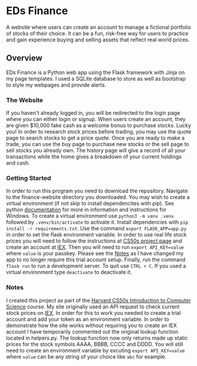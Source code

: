 # EDs Finance
A website where users can create an account to manage a fictional portfolio of stocks of their choice. It can be a fun, risk-free way for users to practice and gain experience buying and selling assets that reflect real world prices.

## Overview
EDs Finance is a Python web app using the Flask framework with Jinja on my page templates. I used a SQLite database to store as well as bootstrap to style my webpages and provide alerts. 

### The Website
If you haven't already logged in, you will be redirected to the login page where you can either login or signup. When users create an account, they are given $10,000 fake cash as a welcome bonus to purchase stocks. Lucky you! In order to research stock prices before trading, you may use the quote page to search stocks to get a price quote. Once you are ready to make a trade, you can use the buy page to purchase new stocks or the sell page to sell stocks you already own. The history page will give a record of all your transactions while the home gives a breakdown of your current holdings and cash.

### Getting Started
In order to run this program you need to download the repository. Navigate to the finance-website directory you downloaded. You may wish to create a virtual environment (if not skip to install dependencites with pip). See python [documentation](https://docs.python.org/3/library/venv.html#creating-virtual-environments) for more in information and instructions for Windows. To create a virtual environment use `python3 -m venv .venv` followed by `.venv/bin/activate` to activate it. Install dependencies with `pip install -r requirements.txt`. Use the command `export FLASK_APP=app.py` in order to set the flask environment variable. In order to use real life stock prices you will need to follow the instructions at [CS50s project page](https://cs50.harvard.edu/x/2022/psets/9/finance/#configuring) and create an account at [IEX](https://www.iexexchange.io/). Then you will need to run `export API_KEY=value` where `value` is your passkey. Please see the [Notes](#notes) as I have changed my app to no longer require this trial account setup. Finally, run the command `flask run` to run a development server. To quit use `CTRL + C`. If you used a virtual environment type `deactivate` to deactivate it.

### Notes
I created this project as part of the [Harvard CS50s Introduction to Computer Science](https://cs50.harvard.edu/x/2023/) course. My site originally used an API request to check current stock prices on [IEX](https://www.iexexchange.io/). In order for this to work you needed to create a trial account and add your token as an environment variable. In order to demonstrate how the site works without requiring you to create an IEX account I have temporarily commented out the original lookup function located in helpers.py. The lookup function now only returns made up static prices for the stock symbols AAAA, BBBB, CCCC and DDDD. You will still need to create an environment variable by excuting `export API_KEY=value` where `value` can be any string of your choice like `abc` for example.
